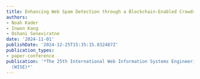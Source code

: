 ```yaml
---
title: Enhancing Web Spam Detection through a Blockchain-Enabled Crowdsourcing Mechanism
authors:
- Noah Kader
- Inwon Kang
- Oshani Seneviratne
date: '2024-11-01'
publishDate: '2024-12-25T15:35:15.832487Z'
publication_types:
- paper-conference
publication: '*The 25th International Web Information Systems Engineering conference
  (WISE)*'
---
```

